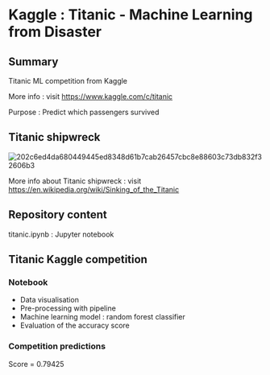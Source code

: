 # Kaggle : Titanic - Machine Learning from Disaster

## Summary

Titanic ML competition from Kaggle 

More info : visit https://www.kaggle.com/c/titanic

Purpose : Predict which passengers survived

## Titanic shipwreck

![202c6ed4da680449445ed8348d61b7cab26457cbc8e88603c73db832f32606b3](https://user-images.githubusercontent.com/82372483/121689358-cb692b00-cac4-11eb-8fd4-8e616be1b16c.jpg)

More info about Titanic shipwreck : visit https://en.wikipedia.org/wiki/Sinking_of_the_Titanic

## Repository content 

titanic.ipynb : Jupyter notebook

## Titanic Kaggle competition

### Notebook
* Data visualisation
* Pre-processing with pipeline
* Machine learning model : random forest classifier
* Evaluation of the accuracy score 

### Competition predictions
Score = 0.79425

